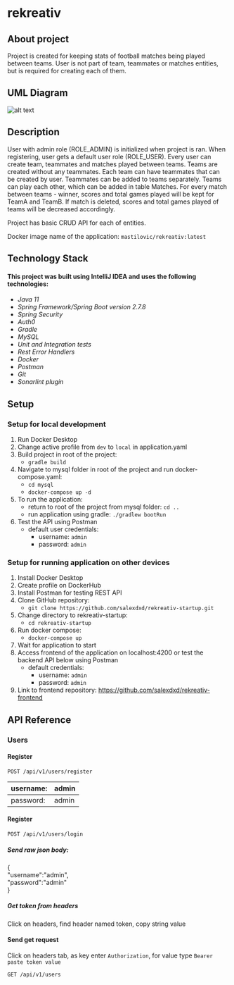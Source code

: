 # rekreativ

## About project

Project is created for keeping stats of football matches being played between teams. User is not part of team, teammates or matches entities, but is required for creating each of them.

## UML Diagram

![alt text](https://github.com/salexdxd/rekreativ-startup/blob/main/src/main/resources/static/UML/RekreativUML.drawio.png?raw=true)

## Description

User with admin role (ROLE_ADMIN) is initialized when project is ran. When registering, user gets a default user role (ROLE_USER). Every user can create team, teammates and matches played between teams. Teams are created without any teammates. Each team can have teammates that can be created by user. Teammates can be added to teams separately. Teams can play each other, which can be added in table Matches. For every match between teams - winner, scores and total games played will be kept for TeamA and TeamB. If match is deleted, scores and total games played of teams will be decreased accordingly.

Project has basic CRUD API for each of entities.

Docker image name of the application: `mastilovic/rekreativ:latest`

## Technology Stack
#### This project was built using IntelliJ IDEA and uses the following technologies:
* _Java 11_
* _Spring Framework/Spring Boot version 2.7.8_
* _Spring Security_
* _Auth0_
* _Gradle_
* _MySQL_
* _Unit and Integration tests_
* _Rest Error Handlers_
* _Docker_
* _Postman_
* _Git_
* _Sonarlint plugin_

## Setup
### Setup for local development

1. Run Docker Desktop
2. Change active profile from `dev` to `local` in application.yaml
3. Build project in root of the project:
   * `gradle build`
4. Navigate to mysql folder in root of the project and run docker-compose.yaml:
    * `cd mysql`
    * `docker-compose up -d`
5. To run the application:
    * return to root of the project from mysql folder: `cd ..`
    * run application using gradle: `./gradlew bootRun`
6. Test the API using Postman
   * default user credentials:
     * username: `admin`
     * password: `admin`

### Setup for running application on other devices

1. Install Docker Desktop
2. Create profile on DockerHub
3. Install Postman for testing REST API
4. Clone GitHub repository:
   * `git clone https://github.com/salexdxd/rekreativ-startup.git`
5. Change directory to rekreativ-startup:
   * `cd rekreativ-startup`
6. Run docker compose:
    * `docker-compose up`
7. Wait for application to start
8. Access frontend of the application on localhost:4200 or test the backend API below using Postman 
   * default credentials:
     * username: `admin`
     * password: `admin`
10. Link to frontend repository: https://github.com/salexdxd/rekreativ-frontend

## API Reference

### Users

#### Register
```http request
POST /api/v1/users/register
```

| username: | admin |
|-----------|-------|
| password: | admin |

#### Register
```http request
POST /api/v1/users/login
```
##### Send raw json body:
{ <br />
    "username":"admin", <br />
    "password":"admin"
<br />}

##### Get token from headers
Click on headers, find header named token, copy string value

#### Send get request
Click on headers tab, as key enter `Authorization`, for value type `Bearer` ` ` `paste token value` 
```http request
GET /api/v1/users
```
